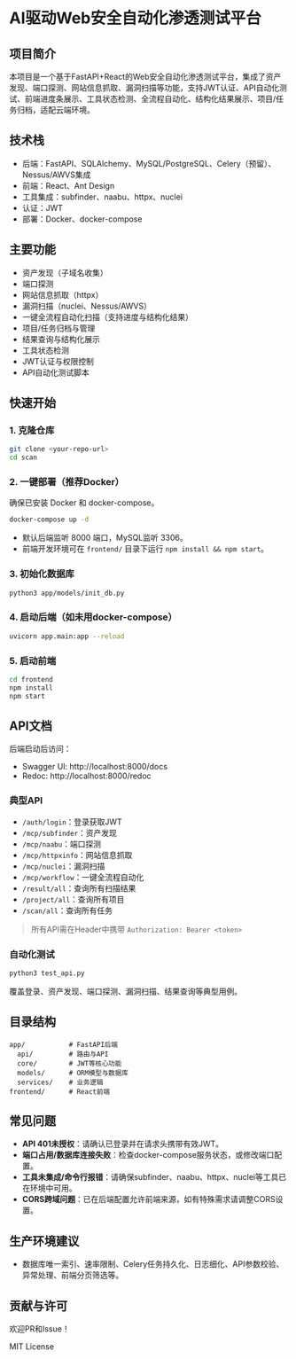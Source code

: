 # AI驱动Web安全自动化渗透测试平台

## 项目简介
本项目是一个基于FastAPI+React的Web安全自动化渗透测试平台，集成了资产发现、端口探测、网站信息抓取、漏洞扫描等功能，支持JWT认证、API自动化测试、前端进度条展示、工具状态检测、全流程自动化、结构化结果展示、项目/任务归档，适配云端环境。

## 技术栈
- 后端：FastAPI、SQLAlchemy、MySQL/PostgreSQL、Celery（预留）、Nessus/AWVS集成
- 前端：React、Ant Design
- 工具集成：subfinder、naabu、httpx、nuclei
- 认证：JWT
- 部署：Docker、docker-compose

## 主要功能
- 资产发现（子域名收集）
- 端口探测
- 网站信息抓取（httpx）
- 漏洞扫描（nuclei、Nessus/AWVS）
- 一键全流程自动化扫描（支持进度与结构化结果）
- 项目/任务归档与管理
- 结果查询与结构化展示
- 工具状态检测
- JWT认证与权限控制
- API自动化测试脚本

## 快速开始
### 1. 克隆仓库
```bash
git clone <your-repo-url>
cd scan
```

### 2. 一键部署（推荐Docker）
确保已安装 Docker 和 docker-compose。
```bash
docker-compose up -d
```
- 默认后端监听 8000 端口，MySQL监听 3306。
- 前端开发环境可在 `frontend/` 目录下运行 `npm install && npm start`。

### 3. 初始化数据库
```bash
python3 app/models/init_db.py
```

### 4. 启动后端（如未用docker-compose）
```bash
uvicorn app.main:app --reload
```

### 5. 启动前端
```bash
cd frontend
npm install
npm start
```

## API文档
后端启动后访问：
- Swagger UI: http://localhost:8000/docs
- Redoc: http://localhost:8000/redoc

### 典型API
- `/auth/login`：登录获取JWT
- `/mcp/subfinder`：资产发现
- `/mcp/naabu`：端口探测
- `/mcp/httpxinfo`：网站信息抓取
- `/mcp/nuclei`：漏洞扫描
- `/mcp/workflow`：一键全流程自动化
- `/result/all`：查询所有扫描结果
- `/project/all`：查询所有项目
- `/scan/all`：查询所有任务

> 所有API需在Header中携带 `Authorization: Bearer <token>`

### 自动化测试
```bash
python3 test_api.py
```
覆盖登录、资产发现、端口探测、漏洞扫描、结果查询等典型用例。

## 目录结构
```
app/           # FastAPI后端
  api/         # 路由与API
  core/        # JWT等核心功能
  models/      # ORM模型与数据库
  services/    # 业务逻辑
frontend/      # React前端
```

## 常见问题
- **API 401未授权**：请确认已登录并在请求头携带有效JWT。
- **端口占用/数据库连接失败**：检查docker-compose服务状态，或修改端口配置。
- **工具未集成/命令行报错**：请确保subfinder、naabu、httpx、nuclei等工具已在环境中可用。
- **CORS跨域问题**：已在后端配置允许前端来源，如有特殊需求请调整CORS设置。

## 生产环境建议
- 数据库唯一索引、速率限制、Celery任务持久化、日志细化、API参数校验、异常处理、前端分页筛选等。

## 贡献与许可
欢迎PR和Issue！

MIT License
